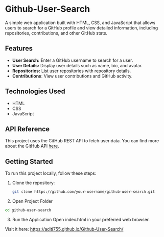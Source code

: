 # Github-User-Search

A simple web application built with HTML, CSS, and JavaScript that allows users to search for a GitHub profile and view detailed information, including repositories, contributions, and other GitHub stats.

## Features

- **User Search:** Enter a GitHub username to search for a user.
- **User Details:** Display user details such as name, bio, and avatar.
- **Repositories:** List user repositories with repository details.
- **Contributions:** View user contributions and GitHub activity.


## Technologies Used

- HTML
- CSS
- JavaScript

## API Reference
This project uses the GitHub REST API to fetch user data. You can find more about the GitHub API [here](https://api.github.com/).

## Getting Started

To run this project locally, follow these steps:

1. Clone the repository:

   ```bash
   git clone https://github.com/your-username/github-user-search.git

   
2. Open Project Folder
```bash
cd github-user-search
```
3. Run the Application
Open index.html in your preferred web browser.

Visit it here: https://aditi755.github.io/Github-User-Search/

